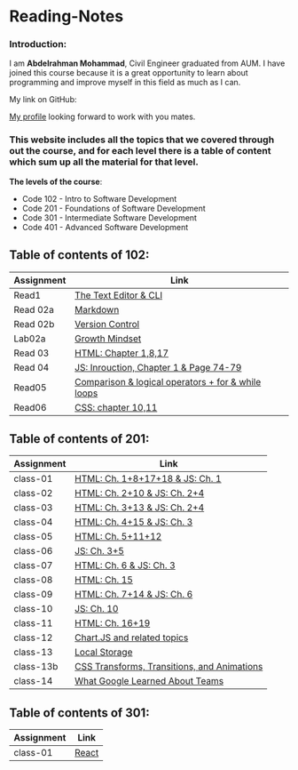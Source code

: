 # Reading-Notes

### Introduction:

I am **Abdelrahman Mohammad**, Civil Engineer graduated from AUM. I have joined this course because it is a great opportunity to learn about programming and improve myself in this field as much as I can. 

My link on GitHub:

[My profile](https://github.com/Daour211) looking forward to work with you mates. 

### This website includes all the topics that we covered through out the course, and for each level there is a table of content which sum up all the material for that level.

**The levels of the course**:
 - Code 102 - Intro to Software Development
 - Code 201 - Foundations of Software Development
 - Code 301 - Intermediate Software Development
 - Code 401 - Advanced Software Development




## Table of contents of 102: 
  
|   Assignment     | Link                                                                 |
|------------------|----------------------------------------------------------------------|
|Read1             | [The Text Editor & CLI](102/read1.md)                                | 
|Read 02a          | [Markdown](102/read02a.md)                                           |
|Read 02b          | [Version Control](102/read02b.md)                                    | 
|Lab02a            | [Growth Mindset](102/lab02a)                                         | 
|Read 03           | [HTML: Chapter 1,8,17](102/read03.md)                                |
|Read 04           | [JS: Inrouction, Chapter 1 & Page 74-79](102/read04.md)              |
|Read05            | [ Comparison & logical operators + for & while loops](102/read05.md) |
|Read06            | [ CSS: chapter 10,11](102/read06.md)                                 |



## Table of contents of 201: 
  
|   Assignment     | Link                                              |
|------------------|---------------------------------------------------|
|class-01          | [HTML: Ch. 1+8+17+18 & JS: Ch. 1](201/class-01.md)| 
|class-02          | [HTML: Ch. 2+10 & JS: Ch. 2+4](201/class-02.md)   | 
|class-03          | [HTML: Ch. 3+13 & JS: Ch. 2+4](201/class-03.md)   | 
|class-04          | [HTML: Ch. 4+15 & JS: Ch. 3](201/class-04.md)     |
|class-05          | [HTML: Ch. 5+11+12 ](201/class-05.md)             |
|class-06          | [JS: Ch. 3+5](201/class-06.md)                    |
|class-07          | [HTML: Ch. 6 & JS: Ch. 3](201/class-07.md)        |
|class-08          | [HTML: Ch. 15](201/class-08.md)                   |
|class-09          | [HTML: Ch. 7+14 & JS: Ch. 6](201/class-09.md)     |
|class-10          | [JS: Ch. 10](201/class-10.md)                     |
|class-11         | [HTML: Ch. 16+19](201/class-11.md)                 |
|class-12         | [Chart.JS and related topics](201/class-12.md)     |
|class-13         | [Local Storage](201/class-13.md)                   |
|class-13b         | [CSS Transforms, Transitions, and Animations](201/class-13b.md)     |
|class-14         | [What Google Learned About Teams](201/class-14.md) |



## Table of contents of 301: 
  
|   Assignment     | Link                                              |
|------------------|---------------------------------------------------|
|class-01          | [React](301/class-01.md)| 
